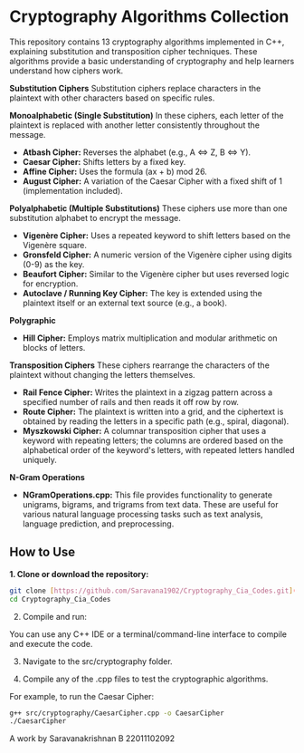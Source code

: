 # Cryptography Algorithms Collection

This repository contains 13 cryptography algorithms implemented in C++, explaining substitution and transposition cipher techniques. These algorithms provide a basic understanding of cryptography and help learners understand how ciphers work.

**Substitution Ciphers**
Substitution ciphers replace characters in the plaintext with other characters based on specific rules.

**Monoalphabetic (Single Substitution)**
In these ciphers, each letter of the plaintext is replaced with another letter consistently throughout the message.

* **Atbash Cipher:** Reverses the alphabet (e.g., A ⇔ Z, B ⇔ Y).
* **Caesar Cipher:** Shifts letters by a fixed key.
* **Affine Cipher:** Uses the formula (ax + b) mod 26.
* **August Cipher:** A variation of the Caesar Cipher with a fixed shift of 1 (implementation included).

**Polyalphabetic (Multiple Substitutions)**
These ciphers use more than one substitution alphabet to encrypt the message.

* **Vigenère Cipher:** Uses a repeated keyword to shift letters based on the Vigenère square.
* **Gronsfeld Cipher:** A numeric version of the Vigenère cipher using digits (0-9) as the key.
* **Beaufort Cipher:** Similar to the Vigenère cipher but uses reversed logic for encryption.
* **Autoclave / Running Key Cipher:** The key is extended using the plaintext itself or an external text source (e.g., a book).

**Polygraphic**

* **Hill Cipher:** Employs matrix multiplication and modular arithmetic on blocks of letters.

**Transposition Ciphers**
These ciphers rearrange the characters of the plaintext without changing the letters themselves.

* **Rail Fence Cipher:** Writes the plaintext in a zigzag pattern across a specified number of rails and then reads it off row by row.
* **Route Cipher:** The plaintext is written into a grid, and the ciphertext is obtained by reading the letters in a specific path (e.g., spiral, diagonal).
* **Myszkowski Cipher:** A columnar transposition cipher that uses a keyword with repeating letters; the columns are ordered based on the alphabetical order of the keyword's letters, with repeated letters handled uniquely.

**N-Gram Operations**
* **NGramOperations.cpp:** This file provides functionality to generate unigrams, bigrams, and trigrams from text data. These are useful for various natural language processing tasks such as text analysis, language prediction, and preprocessing.

## How to Use

**1. Clone or download the repository:**

```bash
git clone [https://github.com/Saravana1902/Cryptography_Cia_Codes.git](https://github.com/Saravana1902/Cryptography_Cia_Codes.git)
cd Cryptography_Cia_Codes
```

2. Compile and run:

You can use any C++ IDE or a terminal/command-line interface to compile and execute the code.

3. Navigate to the src/cryptography folder.

4. Compile any of the .cpp files to test the cryptographic algorithms.

For example, to run the Caesar Cipher:

```bash
g++ src/cryptography/CaesarCipher.cpp -o CaesarCipher
./CaesarCipher
```

A work by
Saravanakrishnan B 
22011102092


